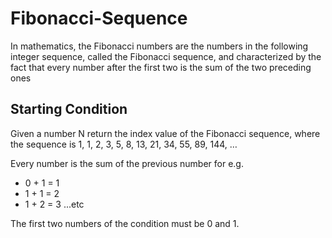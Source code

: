 # Fibonacci-Sequence
In mathematics, the Fibonacci numbers are the numbers in the following integer sequence, called the Fibonacci sequence, and characterized by the fact that every number after the first two is the sum of the two preceding ones
## Starting Condition
Given a number N return the index value of the Fibonacci sequence, where the sequence is 
1, 1, 2, 3, 5, 8, 13, 21, 34, 55, 89, 144, …

Every number is the sum of the previous number for e.g. 
 
 * 0 + 1 = 1
 * 1 + 1 = 2
 * 1 + 2 = 3 ...etc

The first two numbers of the condition must be 0 and 1.
